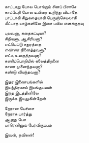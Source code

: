 காட்டாறு போல பொங்கும் சினப் பிசாசே   
காட்டேரி போல உயிரை உறிந்து விடாதே   
பாட்டாகி சிறுகதையாகி பெருஞ்செயலாகி   
மீட்டாத யாழ்களிலே இசை பயில எனக்குதவு

புலவனா, கதைகட்டியா?   
சிறியனா, ஆசிரியனா?   
எட்டெட்டு சதுரத்தை   
எண்ண நினைத்தவனா?   
எட்டி உதைத்தவனா?   
கணிப்பொறியில் கலைத்திறனை   
காண முனைந்தவனா?   
கண்டு வியந்தவனா?   

இதர  இணையங்களில்  
இயந்திரமாய் இயங்குபவன்   
இந்த இடத்தினிலே  
இருக்க இயலுகின்றேன்   


நேரான பேச்சை   
நேராக பார்த்து   
ஆறாது பேச   
யாரெனினும் பேர்விருப்பம்  

இவன்,  நவிலன்!